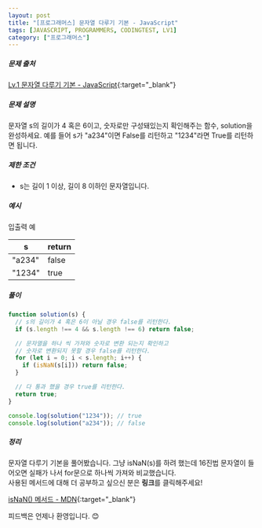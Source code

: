 ```yaml
---
layout: post
title: "[프로그래머스] 문자열 다루기 기본 - JavaScript"
tags: [JAVASCRIPT, PROGRAMMERS, CODINGTEST, LV1]
category: ["프로그래머스"]
---
```


##### 문제 출처

[Lv.1 문자열 다루기 기본 - JavaScript](https://programmers.co.kr/learn/courses/30/lessons/12918?language=javascript){:target="\_blank"}

##### 문제 설명

문자열 s의 길이가 4 혹은 6이고, 숫자로만 구성돼있는지 확인해주는 함수, solution을 완성하세요. 예를 들어 s가 "a234"이면 False를 리턴하고 "1234"라면 True를 리턴하면 됩니다.

##### 제한 조건

- s는 길이 1 이상, 길이 8 이하인 문자열입니다.

##### 예시

입출력 예

| s      | return |
| ------ | ------ |
| "a234" | false  |
| "1234" | true   |

##### 풀이

```javascript
function solution(s) {
  // s의 길이가 4 혹은 6이 아닐 경우 false를 리턴한다.
  if (s.length !== 4 && s.length !== 6) return false;

  // 문자열을 하나 씩 가져와 숫자로 변환 되는지 확인하고
  // 숫자로 변환되지 못할 경우 false를 리턴한다.
  for (let i = 0; i < s.length; i++) {
    if (isNaN(s[i])) return false;
  }

  // 다 통과 했을 경우 true를 리턴한다.
  return true;
}

console.log(solution("1234")); // true
console.log(solution("a234")); // false
```

##### 정리

문자열 다루기 기본을 풀어봤습니다. 그냥 isNaN(s)를 하려 했는데 16진법 문자열이 들어오면 실패가 나서 for문으로 하나씩 가져와 비교했습니다.<br />
사용된 메서드에 대해 더 공부하고 싶으신 분은 **링크**를 클릭해주세요!

[isNaN() 메서드 - MDN](https://developer.mozilla.org/ko/docs/Web/JavaScript/Reference/Global_Objects/isNaN){:target="\_blank"}

피드백은 언제나 환영입니다. 😊
